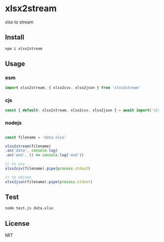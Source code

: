 # xlsx2stream

xlsx to stream

## Install

```sh
npm i xlsx2stream
```

## Usage

### esm

```javascript
import xlsx2stream, { xlsx2csv, xlsx2json } from 'xlsx2stream'

```

### cjs

```javascript
const { default: xlsx2stream, xlsx2csv, xlsx2json } = await import('xlsx2stream')
```

### nodejs

```javascript

const filename = 'data.xlsx'

xlsx2stream(filename)
.on('data', console.log)
.on('end', () => console.log('end'))

// to csv
xlsx2csv(filename).pipe(process.stdout)

// to ndjson
xlsx2json(filename).pipe(process.stdout)

```

## Test

```sh
node test.js data.xlsx
```

## License

MIT
